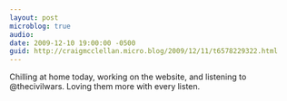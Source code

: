 ```yaml
---
layout: post
microblog: true
audio: 
date: 2009-12-10 19:00:00 -0500
guid: http://craigmcclellan.micro.blog/2009/12/11/t6578229322.html
---
```

Chilling at home today, working on the website, and listening to @thecivilwars.  Loving them more with every listen.
